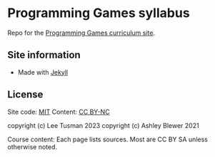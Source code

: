 # Programming Games syllabus

Repo for the [Programming Games curriculum site](https://leetusman.com/programming-games).

## Site information

* Made with [Jekyll](https://jekyllrb.com/)

## License

Site code: [MIT](https://opensource.org/licenses/MIT)
Content: [CC BY-NC](https://creativecommons.org/licenses/by-nc/4.0/)

copyright (c) Lee Tusman 2023
copyright (c) Ashley Blewer 2021

Course content: Each page lists sources. Most are CC BY SA unless otherwise noted.

